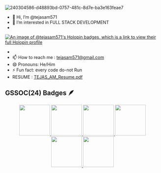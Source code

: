 
![240304586-d48893bd-0757-481c-8d7e-ba3e163feae7](https://github.com/user-attachments/assets/9c8202ac-3892-4917-a8c6-f50e65eaff1a)



- 👋 Hi, I’m @tejasam571
- 👀 I’m interested in FULL STACK DEVELOPMENT
- 
 [![An image of @tejasam571's Holopin badges, which is a link to view their full Holopin profile](https://holopin.me/tejasam571)](https://holopin.io/@tejasam571)

- 
- 📫 How to reach me : tejasam571@gmail.com
- 😄 Pronouns: He/Him
- ⚡ Fun fact: every code do-not Run
-  RESUME : [TEJAS_AM_Resume.pdf](https://github.com/user-attachments/files/17681243/TEJAS_AM_Resume.pdf)



## GSSOC(24) Badges 🪶
<div style='display:flex; align-items:center; gap: 10px;' align='center'><a href="https://gssoc.girlscript.tech/leaderboard">
<img src="https://raw.githubusercontent.com/GSSoC24/Postman-Challenge/main/docs/assets/Postman%20White.png" width="100px" height="100px" />
  <img src="https://raw.githubusercontent.com/GSSoC24/Postman-Challenge/main/docs/assets/1.png" width="100px" height="100px" />
  <img src="https://raw.githubusercontent.com/GSSoC24/Postman-Challenge/main/docs/assets/2.png" width="100px" height="100px" />
  <img src="https://raw.githubusercontent.com/GSSoC24/Postman-Challenge/main/docs/assets/3.png" width="100px" height="100px" />
  <img src="https://raw.githubusercontent.com/GSSoC24/Postman-Challenge/main/docs/assets/4.png" width="100px" height="100px" />
  <img src="https://raw.githubusercontent.com/GSSoC24/Postman-Challenge/main/docs/assets/5.png" width="100px" height="100px" />
  </a>
</div>
         











<!---
tejasam571/tejasam571 is a ✨ special ✨ repository because its `README.md` (this file) appears on your GitHub profile.
You can click the Preview link to take a look at your changes.
--->
